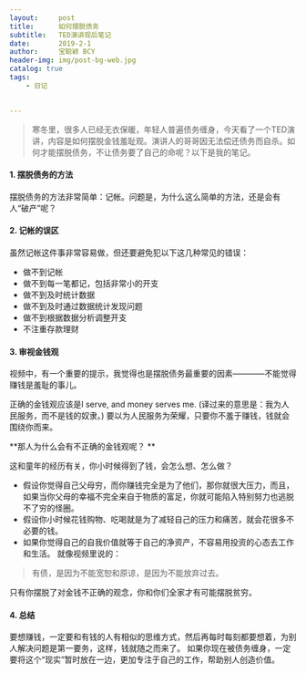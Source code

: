 ```yaml
---
layout:     post
title:      如何摆脱债务
subtitle:   TED演讲观后笔记   
date:       2019-2-1
author:     宝聪颖 BCY
header-img: img/post-bg-web.jpg
catalog: true
tags:
    - 日记
    

---
```


> 寒冬里，很多人已经无衣保暖，年轻人普遍债务缠身，今天看了一个TED演讲，内容是如何摆脱金钱羞耻观。演讲人的哥哥因无法偿还债务而自杀。如何才能摆脱债务，不让债务要了自己的命呢？以下是我的笔记。

#### 1. 摆脱债务的方法

摆脱债务的方法非常简单：记帐。问题是，为什么这么简单的方法，还是会有人“破产”呢？


#### 2. 记帐的误区

虽然记帐这件事非常容易做，但还要避免犯以下这几种常见的错误：
   * 做不到记帐
   * 做不到每一笔都记，包括非常小的开支
   * 做不到及时统计数据
   * 做不到及时通过数据统计发现问题
   * 做不到根据数据分析调整开支
   * 不注重存款理财


#### 3. 审视金钱观

视频中，有一个重要的提示，我觉得也是摆脱债务最重要的因素————不能觉得赚钱是羞耻的事儿。

正确的金钱观应该是I serve, and money serves me. (译过来的意思是：我为人民服务，而不是钱的奴隶。)
要以为人民服务为荣耀，只要你不羞于赚钱，钱就会围绕你而来。

**那人为什么会有不正确的金钱观呢？ **

这和童年的经历有关，你小时候得到了钱，会怎么想、怎么做？
* 假设你觉得自己父母穷，而你赚钱完全是为了他们，那你就很大压力，而且，如果当你父母的幸福不完全来自于物质的富足，你就可能陷入特别努力也逃脱不了穷的怪圈。
* 假设你小时候花钱购物、吃喝就是为了减轻自己的压力和痛苦，就会花很多不必要的钱。
* 如果你觉得自己的自我价值就等于自己的净资产，不容易用投资的心态去工作和生活。
就像视频里说的：

> 有债，是因为不能宽恕和原谅，是因为不能放弃过去。

只有你摆脱了对金钱不正确的观念，你和你们全家才有可能摆脱贫穷。

#### 4. 总结

要想赚钱，一定要和有钱的人有相似的思维方式，然后再每时每刻都要想着，为别人解决问题是第一要务，这样，钱就随之而来了。
如果你现在被债务缠身，一定要将这个“现实”暂时放在一边，更加专注于自己的工作，帮助别人创造价值。


